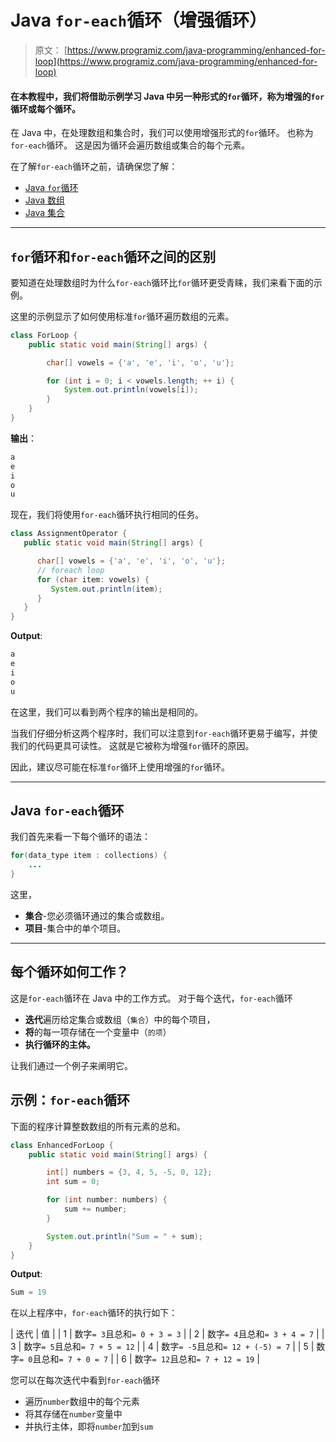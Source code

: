 # Java `for-each`循环（增强循环）

> 原文： [https://www.programiz.com/java-programming/enhanced-for-loop](https://www.programiz.com/java-programming/enhanced-for-loop)

#### 在本教程中，我们将借助示例学习 Java 中另一种形式的`for`循环，称为增强的`for`循环或每个循环。

在 Java 中，在处理数组和集合时，我们可以使用增强形式的`for`循环。 也称为`for-each`循环。 这是因为循环会遍历数组或集合的每个元素。

在了解`for-each`循环之前，请确保您了解：

*   [Java `for`循环](/java-programming/for-loop "Java for Loop")
*   [Java 数组](/java-programming/arrays "Java Arrays")
*   [Java 集合](/java-programming/collections "Java Collections")

* * *

## `for`循环和`for-each`循环之间的区别

要知道在处理数组时为什么`for-each`循环比`for`循环更受青睐，我们来看下面的示例。

这里的示例显示了如何使用标准`for`循环遍历数组的元素。

```java
class ForLoop {
    public static void main(String[] args) {

        char[] vowels = {'a', 'e', 'i', 'o', 'u'};

        for (int i = 0; i < vowels.length; ++ i) {
            System.out.println(vowels[i]);
        }
    }
}
```

**输出**：

```java
a
e
i
o
u
```

现在，我们将使用`for-each`循环执行相同的任务。

```java
class AssignmentOperator {
   public static void main(String[] args) {

      char[] vowels = {'a', 'e', 'i', 'o', 'u'};
      // foreach loop
      for (char item: vowels) {
         System.out.println(item);
      }
   }
}
```

**Output**:

```java
a
e
i
o
u
```

在这里，我们可以看到两个程序的输出是相同的。

当我们仔细分析这两个程序时，我们可以注意到`for-each`循环更易于编写，并使我们的代码更具可读性。 这就是它被称为增强`for`循环的原因。

因此，建议尽可能在标准`for`循环上使用增强的`for`循环。

* * *

## Java `for-each`循环

我们首先来看一下每个循环的语法：

```java
for(data_type item : collections) {
    ...
}
```

这里，

*   **集合**-您必须循环通过的集合或数组。
*   **项目**-集合中的单个项目。

* * *

## 每个循环如何工作？

这是`for-each`循环在 Java 中的工作方式。 对于每个迭代，`for-each`循环

*   **迭代**遍历给定集合或数组（`集合`）中的每个项目，
*   **将**的每一项存储在一个变量中（`的项`）
*   **执行循环的主体。**

让我们通过一个例子来阐明它。

## 示例：`for-each`循环

下面的程序计算整数数组的所有元素的总和。

```java
class EnhancedForLoop {
    public static void main(String[] args) {

        int[] numbers = {3, 4, 5, -5, 0, 12};
        int sum = 0;

        for (int number: numbers) {
            sum += number;
        }

        System.out.println("Sum = " + sum);
    }
}
```

**Output**:

```java
Sum = 19
```

在以上程序中，`for-each`循环的执行如下：

| 迭代 | 值 |
| 1 | 数字`= 3`且总和`= 0 + 3 = 3` |
| 2 | 数字`= 4`且总和`= 3 + 4 = 7` |
| 3 | 数字`= 5`且总和`= 7 + 5 = 12` |
| 4 | 数字`= -5`且总和`= 12 + (-5) = 7` |
| 5 | 数字`= 0`且总和`= 7 + 0 = 7` |
| 6 | 数字`= 12`且总和`= 7 + 12 = 19` |

您可以在每次迭代中看到`for-each`循环

*   遍历`number`数组中的每个元素
*   将其存储在`number`变量中
*   并执行主体，即将`number`加到`sum`